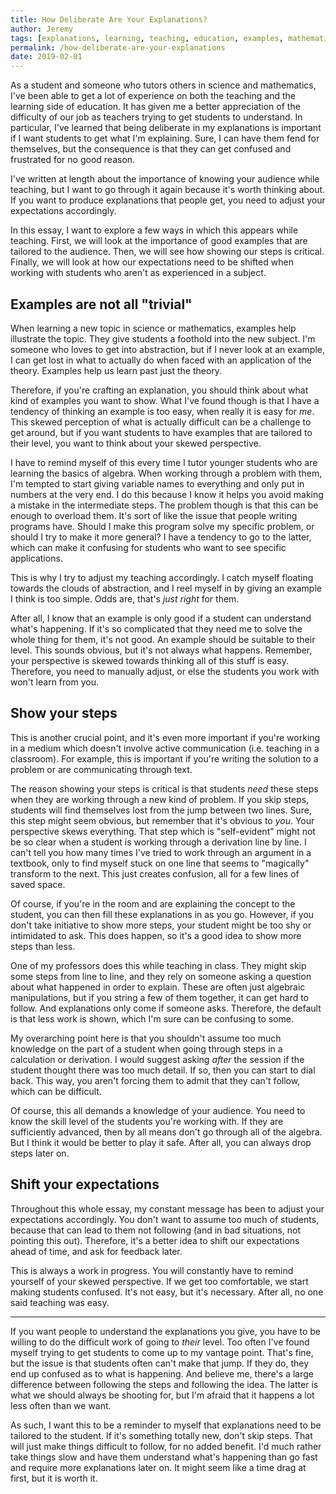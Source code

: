 ```yaml
---
title: How Deliberate Are Your Explanations?
author: Jeremy
tags: [explanations, learning, teaching, education, examples, mathematics]
permalink: /how-deliberate-are-your-explanations
date: 2019-02-01
---
```


As a student and someone who tutors others in science and mathematics, I've been able to get a lot of experience on both the teaching and the learning side of education. It has given me a better appreciation of the difficulty of our job as teachers trying to get students to understand. In particular, I've learned that being deliberate in my explanations is important if I want students to get what I'm explaining. Sure, I can have them fend for themselves, but the consequence is that they can get confused and frustrated for no good reason.

I've written at length about the importance of knowing your audience while teaching, but I want to go through it again because it's worth thinking about. If you want to produce explanations that people get, you need to adjust your expectations accordingly.

In this essay, I want to explore a few ways in which this appears while teaching. First, we will look at the importance of good examples that are tailored to the audience. Then, we will see how showing our steps is critical. Finally, we will look at how our expectations need to be shifted when working with students who aren't as experienced in a subject.

## Examples are not all "trivial"

When learning a new topic in science or mathematics, examples help illustrate the topic. They give students a foothold into the new subject. I'm someone who loves to get into abstraction, but if I never look at an example, I can get lost in what to actually do when faced with an application of the theory. Examples help us learn past just the theory.

Therefore, if you're crafting an explanation, you should think about what kind of examples you want to show. What I've found though is that I have a tendency of thinking an example is too easy, when really it is easy for *me*. This skewed perception of what is actually difficult can be a challenge to get around, but if you want students to have examples that are tailored to their level, you want to think about your skewed perspective.

I have to remind myself of this every time I tutor younger students who are learning the basics of algebra. When working through a problem with them, I'm tempted to start giving variable names to everything and only put in numbers at the very end. I do this because I know it helps you avoid making a mistake in the intermediate steps. The problem though is that this can be enough to overload them. It's sort of like the issue that people writing programs have. Should I make this program solve my specific problem, or should I try to make it more general? I have a tendency to go to the latter, which can make it confusing for students who want to see specific applications.

This is why I try to adjust my teaching accordingly. I catch myself floating towards the clouds of abstraction, and I reel myself in by giving an example I think is too simple. Odds are, that's *just right* for them.

After all, I know that an example is only good if a student can understand what's happening. If it's so complicated that they need me to solve the whole thing for them, it's not good. An example should be suitable to their level. This sounds obvious, but it's not always what happens. Remember, your perspective is skewed towards thinking all of this stuff is easy. Therefore, you need to manually adjust, or else the students you work with won't learn from you.

## Show your steps

This is another crucial point, and it's even more important if you're working in a medium which doesn't involve active communication (i.e. teaching in a classroom). For example, this is important if you're writing the solution to a problem or are communicating through text.

The reason showing your steps is critical is that students *need* these steps when they are working through a new kind of problem. If you skip steps, students will find themselves lost from the jump between two lines. Sure, this step might seem obvious, but remember that it's obvious to *you*. Your perspective skews everything. That step which is "self-evident" might not be so clear when a student is working through a derivation line by line. I can't tell you how many times I've tried to work through an argument in a textbook, only to find myself stuck on one line that seems to "magically" transform to the next. This just creates confusion, all for a few lines of saved space.

Of course, if you're in the room and are explaining the concept to the student, you can then fill these explanations in as you go. However, if you don't take initiative to show more steps, your student might be too shy or intimidated to ask. This does happen, so it's a good idea to show more steps than less.

One of my professors does this while teaching in class. They might skip some steps from line to line, and they rely on someone asking a question about what happened in order to explain. These are often just algebraic manipulations, but if you string a few of them together, it can get hard to follow. And explanations only come if someone asks. Therefore, the default is that less work is shown, which I'm sure can be confusing to some.

My overarching point here is that you shouldn't assume too much knowledge on the part of a student when going through steps in a calculation or derivation. I would suggest asking *after* the session if the student thought there was too much detail. If so, then you can start to dial back. This way, you aren't forcing them to admit that they can't follow, which can be difficult.

Of course, this all demands a knowledge of your audience. You need to know the skill level of the students you're working with. If they are sufficiently advanced, then by all means don't go through all of the algebra. But I think it would be better to play it safe. After all, you can always drop steps later on.

## Shift your expectations

Throughout this whole essay, my constant message has been to adjust your expectations accordingly. You don't want to assume too much of students, because that can lead to them not following (and in bad situations, not pointing this out). Therefore, it's a better idea to shift our expectations ahead of time, and ask for feedback later.

This is always a work in progress. You will constantly have to remind yourself of your skewed perspective. If we get too comfortable, we start making students confused. It's not easy, but it's necessary. After all, no one said teaching was easy.

---

If you want people to understand the explanations you give, you have to be willing to do the difficult work of going to *their* level. Too often I've found myself trying to get students to come up to my vantage point. That's fine, but the issue is that students often can't make that jump. If they do, they end up confused as to what is happening. And believe me, there's a large difference between following the steps and following the idea. The latter is what we should always be shooting for, but I'm afraid that it happens a lot less often than we want.

As such, I want this to be a reminder to myself that explanations need to be tailored to the student. If it's something totally new, don't skip steps. That will just make things difficult to follow, for no added benefit. I'd much rather take things slow and have them understand what's happening than go fast and require more explanations later on. It might seem like a time drag at first, but it is worth it.
